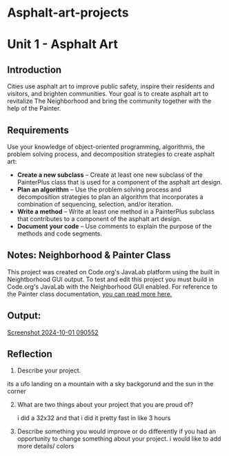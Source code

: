 # Asphalt-art-projects
# Unit 1 - Asphalt Art

## Introduction

Cities use asphalt art to improve public safety, inspire their residents and visitors, and brighten communities. Your goal is to create asphalt art to revitalize The Neighborhood and bring the community together with the help of the Painter.

## Requirements

Use your knowledge of object-oriented programming, algorithms, the problem solving process, and decomposition strategies to create asphalt art:
- **Create a new subclass** – Create at least one new subclass of the PainterPlus class that is used for a component of the asphalt art design.
- **Plan an algorithm** – Use the problem solving process and decomposition strategies to plan an algorithm that incorporates a combination of sequencing, selection, and/or iteration.
- **Write a method** – Write at least one method in a PainterPlus subclass that contributes to a component of the asphalt art design.
- **Document your code** – Use comments to explain the purpose of the methods and code segments.

## Notes: Neighborhood & Painter Class

This project was created on Code.org's JavaLab platform using the built in Neightborhood GUI output. To test and edit this project you must build in Code.org's JavaLab with the Neighborhood GUI enabled. For reference to the Painter class documentation, [you can read more here.](https://studio.code.org/docs/ide/javalab/classes/Painter)

## Output:
[Screenshot 2024-10-01 090552](https://github.com/user-attachments/assets/cfb23f32-4657-4f87-be52-004b84c5e03b)


## Reflection

1. Describe your project.

  its a ufo landing on a mountain with a sky backgorund and the sun in the corner

2. What are two things about your project that you are proud of?

   i did a 32x32 and that i did it pretty fast in like 3 hours

3. Describe something you would improve or do differently if you had an opportunity to change something about your project.
i would like to add more details/ colors

